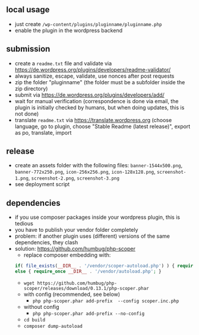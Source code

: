 ## local usage

- just create ```/wp-content/plugins/pluginname/pluginname.php```
- enable the plugin in the wordpress backend

## submission

- create a ```readme.txt``` file and validate via https://de.wordpress.org/plugins/developers/readme-validator/
- always sanitize, escape, validate, use nonces after post requests
- zip the folder "pluginname" (the folder must be a subfolder inside the zip directory)
- submit via https://de.wordpress.org/plugins/developers/add/
- wait for manual verification (correspondence is done via email, the plugin is initially checked by humans, but when doing updates, this is not done)
- translate ```readme.txt``` via https://translate.wordpress.org (choose language, go to plugin, choose "Stable Readme (latest release)", export as po, translate, import

## release

- create an assets folder with the following files: `banner-1544x500.png`, `banner-772x250.png`, `icon-256x256.png`, `icon-128x128.png`, `screenshot-1.png`, `screenshot-2.png`, `screenshot-3.png`
- see deployment script

## dependencies

- if you use composer packages inside your wordpress plugin, this is tedious
- you have to publish your vendor folder completely
- problem: if another plugin uses (different) versions of the same dependencies, they clash
- solution: https://github.com/humbug/php-scoper
  - replace composer embedding with:
  ```php
  if( file_exists(__DIR__ . '/vendor/scoper-autoload.php') ) { require_once __DIR__ . '/vendor/scoper-autoload.php'; }
  else { require_once __DIR__ . '/vendor/autoload.php'; }
  ```
  - ```wget https://github.com/humbug/php-scoper/releases/download/0.13.1/php-scoper.phar```
  - with config (recommended, see below)
    - ```php php-scoper.phar add-prefix  --config scoper.inc.php```
  - without config
    - ```php php-scoper.phar add-prefix --no-config```
  - ```cd build```
  - ```composer dump-autoload```
